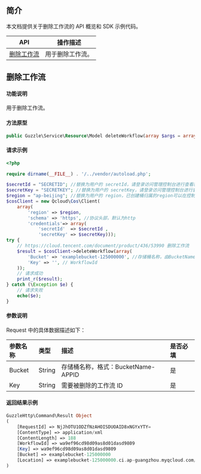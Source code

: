 ## 简介

本文档提供关于删除工作流的 API 概览和 SDK 示例代码。

| API           | 操作描述                 |
| ------------- |  ---------------------- |
| [删除工作流](https://cloud.tencent.com/document/product/436/53990) | 用于删除工作流。 |

## 删除工作流

#### 功能说明

用于删除工作流。

#### 方法原型

```php
public Guzzle\Service\Resource\Model deleteWorkflow(array $args = array());
```

#### 请求示例

```php
<?php

require dirname(__FILE__) . '/../vendor/autoload.php';

$secretId = "SECRETID"; //替换为用户的 secretId，请登录访问管理控制台进行查看和管理，https://console.cloud.tencent.com/cam/capi
$secretKey = "SECRETKEY"; //替换为用户的 secretKey，请登录访问管理控制台进行查看和管理，https://console.cloud.tencent.com/cam/capi
$region = "ap-beijing"; //替换为用户的 region，已创建桶归属的region可以在控制台查看，https://console.cloud.tencent.com/cos5/bucket
$cosClient = new Qcloud\Cos\Client(
    array(
        'region' => $region,
        'schema' => 'https', //协议头部，默认为http
        'credentials'=> array(
            'secretId'  => $secretId ,
            'secretKey' => $secretKey)));
try {
    // https://cloud.tencent.com/document/product/436/53990 删除工作流
    $result = $cosClient->deleteWorkflow(array(
        'Bucket' => 'examplebucket-125000000', //存储桶名称，由BucketName-Appid 组成，可以在COS控制台查看 https://console.cloud.tencent.com/cos5/bucket
        'Key' => '', // WorkflowId
    ));
    // 请求成功
    print_r($result);
} catch (\Exception $e) {
    // 请求失败
    echo($e);
}
```

#### 参数说明

Request 中的具体数据描述如下：

| 参数名称 | 类型   | 描述                               | 是否必填 |
| :------- | :----- | :--------------------------------- | :------- |
| Bucket   | String | 存储桶名称，格式：BucketName-APPID | 是       |
| Key      | String | 需要被删除的工作流 ID              | 是       |

#### 返回结果示例

```php
GuzzleHttp\Command\Result Object
(
    [RequestId] => NjJhOTU1ODZfNzAHOISDUOAID8xNGYxYTY=
    [ContentType] => application/xml
    [ContentLength] => 188
    [WorkflowId] => wa9ef96cd98d09as8d01dasd9809
    [Key] => wa9ef96cd98d09as8d01dasd9809
    [Bucket] => examplebucket-125000000
    [Location] => examplebucket-125000000.ci.ap-guangzhou.myqcloud.com/workflow/wa9ef96cd98d09as8d01dasd9809
)
```

